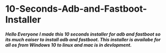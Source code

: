 # 10-Seconds-Adb-and-Fastboot-Installer
##### Hello Everyone I made this 10 seconds installer for adb and fastboot so its much eaiser to install adb and fastboot. This installer is availabe for all os from Windows 10 to linux and mac is in devlopment.
